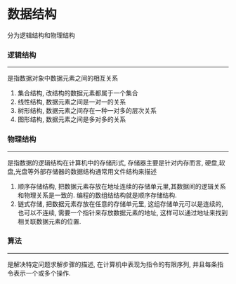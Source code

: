 数据结构
=================
分为逻辑结构和物理结构

### 逻辑结构
-----------------
是指数据对象中数据元素之间的相互关系

1. 集合结构, 改结构的数据元素都属于一个集合
2. 线性结构, 数据元素之间是一对一的关系
3. 树形结构, 数据元素之间存在一种一对多的层次关系
4. 图形结构, 数据元素之间是多对多的关系

### 物理结构
-----------------
是指数据的逻辑结构在计算机中的存储形式, 存储器主要是针对内存而言,
硬盘,软盘,光盘等外部存储器的数据结构通常用文件结构来描述

1. 顺序存储结构, 把数据元素存放在地址连续的存储单元里,其数据间的逻辑关系和物理关系是一致的.  编程的数组结结构就是顺序存储结构.
2. 链式存储, 把数据元素存放在任意的存储单元里, 这组存储单元可以是连续的,也可以不连续, 需要一个指针来存放数据元素的地址, 这样可以通过地址来找到相关联数据元素的位置.

### 算法
-----------------
是解决特定问题求解步骤的描述, 在计算机中表现为指令的有限序列, 并且每条指令表示一个或多个操作.

